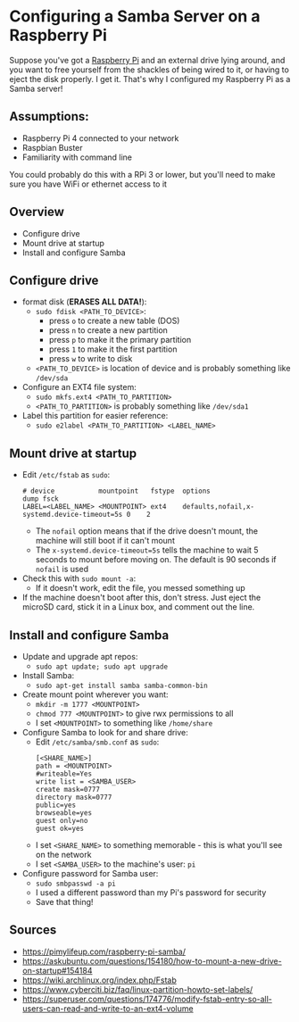 # Configuring a Samba Server on a Raspberry Pi
Suppose you've got a [Raspberry Pi](raspberrypi.org) and an external drive lying around, and you want to free yourself from the shackles of being wired to it, or having to eject the disk properly. I get it. That's why I configured my Raspberry Pi as a Samba server!

## Assumptions:
- Raspberry Pi 4 connected to your network
- Raspbian Buster
- Familiarity with command line

You could probably do this with a RPi 3 or lower, but you'll need to make sure you have WiFi or ethernet access to it

## Overview
- Configure drive
- Mount drive at startup
- Install and configure Samba

## Configure drive
- format disk (**ERASES ALL DATA!**):
    - `sudo fdisk <PATH_TO_DEVICE>`:
        - press `o` to create a new table (DOS)
        - press `n` to create a new partition
        - press `p` to make it the primary partition
        - press `1` to make it the first partition
        - press `w` to write to disk
    - `<PATH_TO_DEVICE>` is location of device and is probably something
      like `/dev/sda`
- Configure an EXT4 file system:
    - `sudo mkfs.ext4 <PATH_TO_PARTITION>`
    - `<PATH_TO_PARTITION>` is probably something like `/dev/sda1`
- Label this partition for easier reference:
    - `sudo e2label <PATH_TO_PARTITION> <LABEL_NAME>`

## Mount drive at startup
- Edit `/etc/fstab` as `sudo`:
    ```
   # device           mountpoint   fstype  options                                      dump fsck
   LABEL=<LABEL_NAME> <MOUNTPOINT> ext4    defaults,nofail,x-systemd.device-timeout=5s 0    2
    ```
    - The `nofail` option means that if the drive doesn't mount, the machine will still boot if it can't mount
    - The `x-systemd.device-timeout=5s` tells the machine to wait 5 seconds to mount before moving on. The default is 90 seconds if `nofail` is used
- Check this with `sudo mount -a`:
    - If it doesn't work, edit the file, you messed something up
- If the machine doesn't boot after this, don't stress. Just eject the microSD card, stick it in a Linux box, and comment out the line. 

## Install and configure Samba
- Update and upgrade apt repos:
    - `sudo apt update; sudo apt upgrade`
- Install Samba:
    - `sudo apt-get install samba samba-common-bin`
- Create mount point wherever you want:
    - `mkdir -m 1777 <MOUNTPOINT>`
    - `chmod 777 <MOUNTPOINT>` to give rwx permissions to all
    - I set `<MOUNTPOINT>` to something like `/home/share`
- Configure Samba to look for and share drive:
    - Edit `/etc/samba/smb.conf` as `sudo`:
        ```
        [<SHARE_NAME>]
        path = <MOUNTPOINT>
        #writeable=Yes
        write list = <SAMBA_USER>
        create mask=0777
        directory mask=0777
        public=yes
        browseable=yes
        guest only=no
        guest ok=yes
        ```
    - I set `<SHARE_NAME>` to something memorable - this is what you'll see on the network    
    - I set `<SAMBA_USER>` to the machine's user: `pi`    
- Configure password for Samba user:
    - `sudo smbpasswd -a pi`
    - I used a different password than my Pi's password for security
    - Save that thing!

## Sources
- https://pimylifeup.com/raspberry-pi-samba/
- https://askubuntu.com/questions/154180/how-to-mount-a-new-drive-on-startup#154184
- https://wiki.archlinux.org/index.php/Fstab
- https://www.cyberciti.biz/faq/linux-partition-howto-set-labels/
- https://superuser.com/questions/174776/modify-fstab-entry-so-all-users-can-read-and-write-to-an-ext4-volume
